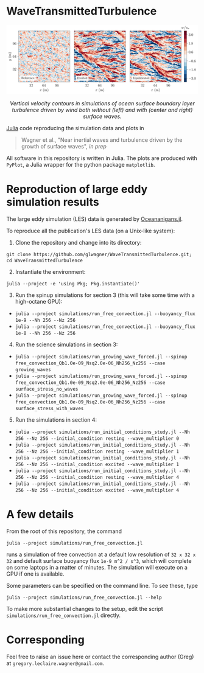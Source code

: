 # WaveTransmittedTurbulence

![vertical_velocity](figures/vertical_velocity_initial_conditions.png)

<p align="center">
<i> Vertical velocity contours in simulations of ocean surface boundary layer turbulence driven by wind both without (left) and with (center and right) surface waves.</i>
</p>

[Julia](https://julialang.org) code reproducing the simulation data and plots in 

> Wagner et al., "Near inertial waves and turbulence driven by the growth of surface waves", _in prep_

All software in this repository is written in Julia. The plots are produced with `PyPlot`, a Julia wrapper for the python package `matplotlib`.

# Reproduction of large eddy simulation results

The large eddy simulation (LES) data is generated by [Oceananigans.jl](https://github.com/climate-machine/Oceananigans.jl).

To reproduce all the publication's LES data (on a Unix-like system):

1. Clone the repository and change into its directory: 

```
git clone https://github.com/glwagner/WaveTransmittedTurbulence.git; cd WaveTransmittedTurbulence
```

2. Instantiate the environment: 

```
julia --project -e 'using Pkg; Pkg.instantiate()'
```

3. Run the spinup simulations for section 3 (this will take some time with a high-octane GPU):

  * `julia --project simulations/run_free_convection.jl --buoyancy_flux 1e-9 --Nh 256 --Nz 256`
  * `julia --project simulations/run_free_convection.jl --buoyancy_flux 1e-8 --Nh 256 --Nz 256`
  
4. Run the science simulations in section 3:

  * `julia --project simulations/run_growing_wave_forced.jl --spinup free_convection_Qb1.0e-09_Nsq2.0e-06_Nh256_Nz256 --case growing_waves`
  * `julia --project simulations/run_growing_wave_forced.jl --spinup free_convection_Qb1.0e-09_Nsq2.0e-06_Nh256_Nz256 --case surface_stress_no_waves`
  * `julia --project simulations/run_growing_wave_forced.jl --spinup free_convection_Qb1.0e-09_Nsq2.0e-06_Nh256_Nz256 --case surface_stress_with_waves`
 
5. Run the simulations in section 4:

  *  `julia --project simulations/run_initial_conditions_study.jl --Nh 256 --Nz 256 --initial_condition resting --wave_multiplier 0`
  *  `julia --project simulations/run_initial_conditions_study.jl --Nh 256 --Nz 256 --initial_condition resting --wave_multiplier 1`
  *  `julia --project simulations/run_initial_conditions_study.jl --Nh 256 --Nz 256 --initial_condition excited --wave_multiplier 1`
  *  `julia --project simulations/run_initial_conditions_study.jl --Nh 256 --Nz 256 --initial_condition resting --wave_multiplier 4`
  *  `julia --project simulations/run_initial_conditions_study.jl --Nh 256 --Nz 256 --initial_condition excited --wave_multiplier 4`

# A few details

From the root of this repository, the command

```
julia --project simulations/run_free_convection.jl
```

runs a simulation of free convection at a default low resolution of `32 x 32 x 32` and default surface buoyancy flux `1e-9 m^2 / s^3`, which will complete on some laptops in a matter of minutes.
The simulation will execute on a GPU if one is available.

Some parameters can be specified on the command line.
To see these, type

```
julia --project simulations/run_free_convection.jl --help
```

To make more substantial changes to the setup, edit the script `simulations/run_free_convection.jl` directly.


# Corresponding

Feel free to raise an issue here or contact the corresponding author (Greg) at `gregory.leclaire.wagner@gmail.com`.
